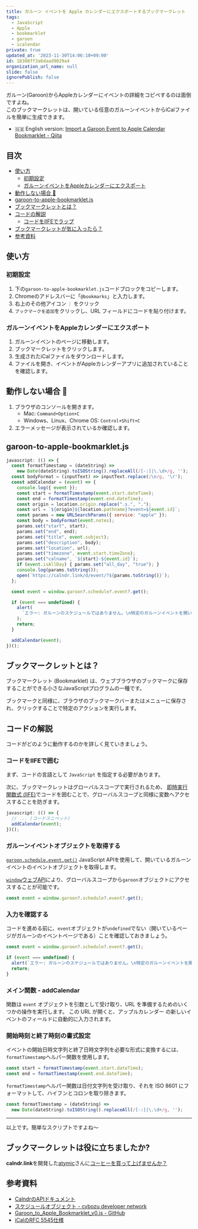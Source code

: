 ```yaml
---
title: ガルーン イベントを Apple カレンダーにエクスポートするブックマークレット
tags:
  - JavaScript
  - Apple
  - bookmarklet
  - garoon
  - icalendar
private: true
updated_at: '2023-11-30T14:06:10+09:00'
id: 18308ff3a6daad9029a4
organization_url_name: null
slide: false
ignorePublish: false
---
```


ガルーン(Garoon)からAppleカレンダーにイベントの詳細をコピペするのは面倒ですよね。  
このブックマークレットは、開いている任意のガルーンイベントからiCalファイルを簡単に生成できます。

* 🇬🇧 English version: [Import a Garoon Event to Apple Calendar Bookmarklet - Qiita](https://qiita.com/ahandsel/items/0e8d71aef698a9804944)

## 目次 <!-- omit in toc -->
* [使い方](#使い方)
  * [初期設定](#初期設定)
  * [ガルーンイベントをAppleカレンダーにエクスポート](#ガルーンイベントをappleカレンダーにエクスポート)
* [動作しない場合 🤔](#動作しない場合-)
* [garoon-to-apple-bookmarklet.js](#garoon-to-apple-bookmarkletjs)
* [ブックマークレットとは？](#ブックマークレットとは)
* [コードの解説](#コードの解説)
  * [コードをIIFEでラップ](#コードをiifeでラップ)
* [ブックマークレットが気に入ったら？](#ブックマークレットが気に入ったら)
* [参考資料](#参考資料)

## 使い方

### 初期設定
1. 下の`garoon-to-apple-bookmarklet.js`コードブロックをコピーします。
1. Chromeのアドレスバーに「`@bookmarks`」と入力します。
1. 右上のその他アイコン `⋮` をクリック
1. `ブックマークを追加`をクリックし、URL フィールドにコードを貼り付けます。

### ガルーンイベントをAppleカレンダーにエクスポート
1. ガルーンイベントのページに移動します。
1. ブックマークレットをクリックします。
1. 生成されたiCalファイルをダウンロードします。
1. ファイルを開き、イベントがAppleカレンダーアプリに追加されていることを確認します。

## 動作しない場合 🤔
1. ブラウザのコンソールを開きます。
    * Mac: `Command+Option+C`
    * Windows、Linux、Chrome OS: `Control+Shift+C`
2. エラーメッセージが表示されているか確認します。

## garoon-to-apple-bookmarklet.js

```javascript
javascript: (() => {
  const formatTimestamp = (dateString) =>
    new Date(dateString).toISOString().replaceAll(/[-:]|\.\d+/g, '');
  const bodyFormat = (inputText) => inputText.replace(/\n/g, '\r');
  const addCalendar = (event) => {
    console.log({ event });
    const start = formatTimestamp(event.start.dateTime);
    const end = formatTimestamp(event.end.dateTime);
    const origin = location.origin.replace(".s.", ".");
    const url = `${origin}${location.pathname}?event=${event.id}`;
    const params = new URLSearchParams({ service: "apple" });
    const body = bodyFormat(event.notes);
    params.set("start", start);
    params.set("end", end);
    params.set("title", event.subject);
    params.set("description", body);
    params.set("location", url);
    params.set("timezone", event.start.timeZone);
    params.set("calname", `${start}-${event.id}`);
    if (event.isAllDay) { params.set("all_day", "true"); }
    console.log(params.toString());
    open(`https://calndr.link/d/event/?${params.toString()}`);
  };

  const event = window.garoon?.schedule?.event?.get();

  if (event === undefined) {
    alert(
      `エラー: ガルーンのスケジュールではありません。\n特定のガルーンイベントを開いてください。`
    );
    return;
  }

  addCalendar(event);
})();
```

## ブックマークレットとは？
ブックマークレット (Bookmarklet) は、ウェブブラウザのブックマークに保存することができる小さなJavaScriptプログラムの一種です。

ブックマークと同様に、ブラウザのブックマークバーまたはメニューに保存され、クリックすることで特定のアクションを実行します。

## コードの解説
コードがどのように動作するのかを詳しく見ていきましょう。

### コードをIIFEで囲む

まず、コードの言語として `JavaScript` を指定する必要があります。

次に、ブックマークレットはグローバルスコープで実行されるため、 [即時実行関数式 (IIFE)](https://developer.mozilla.org/ja/docs/Glossary/IIFE)でコードを囲むことで、グローバルスコープと同様に変数へアクセスすることを防ぎます。

```javascript
javascript: (() => {
  // ... (コードスニペット)
  addCalendar(event);
})();
```

### ガルーンイベントオブジェクトを取得する

[`garoon.schedule.event.get()`](https://cybozu.dev/ja/garoon/docs/js-api/schedule/get-schedule-event/) JavaScript APIを使用して、開いているガルーンイベントのイベントオブジェクトを取得します。

[`window`ウェブAPI](https://developer.mozilla.org/ja/docs/Web/API/Window)により、グローバルスコープから`garoon`オブジェクトにアクセスすることが可能です。

```javascript
const event = window.garoon?.schedule?.event?.get();
```

### 入力を確認する
コードを進める前に、`event`オブジェクトが`undefined`でない（開いているページがガルーンのイベントページである）ことを確認しておきましょう。

```javascript
const event = window.garoon?.schedule?.event?.get();

if (event === undefined) {
  alert(`エラー: ガルーンのスケジュールではありません。\n特定のガルーンイベントを開いてください。`);
  return;
}
```

### メイン関数 - addCalendar
関数は `event` オブジェクトを引数として受け取り、URL を準備するためのいくつかの操作を実行します。 この URL が開くと、アップルカレンダー の新しいイベントのフィールドに自動的に入力されます。

### 開始時刻と終了時刻の書式設定
イベントの開始日時文字列と終了日時文字列を必要な形式に変換するには、`formatTimestamp`ヘルパー関数を使用します。

```javascript
const start = formatTimestamp(event.start.dateTime);
const end = formatTimestamp(event.end.dateTime);
```

`formatTimestamp`ヘルパー関数は日付文字列を受け取り、それを ISO 8601 にフォーマットして、ハイフンとコロンを取り除きます。

```javascript
const formatTimestamp = (dateString) =>
  new Date(dateString).toISOString().replaceAll(/[-:]|\.\d+/g, '');
```


---

以上です。簡単なスクリプトですよね〜

## ブックマークレットは役に立ちましたか?
**calndr.link**を開発した[atymic](https://atymic.dev/)さんに[コーヒーを買って上げませんか？](https://ko-fi.com/slashdev)

## 参考資料
* [CalndrのAPIドキュメント](https://calndr.link/api-docs#dynamic)
* [スケジュールオブジェクト - cybozu developer network](https://cybozu.dev/ja/ガルーン/docs/overview/schedule-object/)
* [Garoon_to_Apple_Bookmarklet_v0.js - GitHub](https://github.com/ahandsel/articles/blob/master/Garoon_to_Apple/Garoon_to_Apple_Bookmarklet_v0.js)
* [iCalのRFC 5545仕様](https://datatracker.ietf.org/doc/html/rfc5545)
